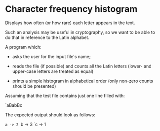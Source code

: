 # Character frequency histogram

Displays how often (or how rare) each letter appears in the text.

Such an analysis may be useful in cryptography, so we want to be able to do that in reference to the Latin alphabet.

A program which:

- asks the user for the input file's name;

- reads the file (if possible) and counts all the Latin letters (lower- and upper-case letters are treated as equal)

- prints a simple histogram in alphabetical order (only non-zero counts should be presented)

Assuming that the test file contains just one line filled with:

`aBabBc

The expected output should look as follows:

`a -> 2
`b -> 3
`c -> 1
